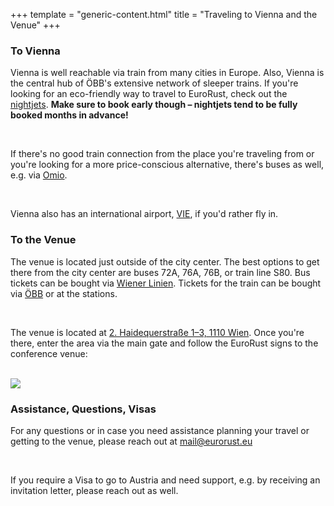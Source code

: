 +++
template = "generic-content.html"
title = "Traveling to Vienna and the Venue"
+++

<h3 class="mb-3 mt-7">To Vienna</h3>
<div class="box text-centered">
  <p>Vienna is well reachable via train from many cities in Europe. Also, Vienna is the central hub of ÖBB's extensive network of sleeper trains. If you're looking for an eco-friendly way to travel to EuroRust, check out the <a href="https://www.nightjet.com/en" target="_blank">nightjets</a>. <strong class="nightjet-warning">Make sure to book early though – nightjets tend to be fully booked months in advance!</strong></p>
  <br>
  <p>If there's no good train connection from the place you're traveling from or you're looking for a more price-conscious alternative, there's buses as well, e.g. via <a href="https://www.omio.com/buses" target="_blank">Omio</a>.</p>
  <br>
  <p>Vienna also has an international airport, <a href="https://www.viennaairport.com/en" target="_blank">VIE</a>, if you'd rather fly in.</p>
</div>

<h3 class="mb-3 mt-7">To the Venue</h3>
<div class="box text-centered">
  <p>The venue is located just outside of the city center. The best options to get there from the city center are buses 72A, 76A, 76B, or train line S80. Bus tickets can be bought via <a href="https://www.wienerlinien.at/web/wl-en" target="_blank">Wiener Linien</a>. Tickets for the train can be bought via <a href="https://shop.oebbtickets.at/en/ticket" target="_blank">ÖBB</a> or at the stations.</p>
  <br>
  <p>The venue is located at <a href="https://maps.app.goo.gl/pM1kFhCqWGrSyvaF9" target="_blank">2. Haidequerstraße 1–3, 1110 Wien</a>. Once you're there, enter the area via the main gate and follow the EuroRust signs to the conference venue:</p>
  <br>
  <img src="/images/entrance.jpg" class="venue-entry">
</div>

<h3 class="mb-3 mt-7">Assistance, Questions, Visas</h3>
<div class="box text-centered">
  <p>For any questions or in case you need assistance planning your travel or getting to the venue, please reach out at <a href="mailto:mail@eurorust.eu">mail@eurorust.eu</a></p>
  <br>
  <p>If you require a Visa to go to Austria and need support, e.g. by receiving an invitation letter, please reach out as well.</p>
</div>
